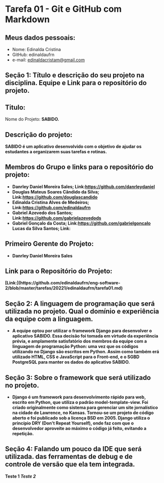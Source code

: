 # Tarefa 01 - Git e GitHub com Markdown
## Meus dados pessoais:
- Nome: Edinalda Cristina 
- GitHub: edinaldaufrn
- e-mail: edinaldacristam@gmail.com

## Seção 1: Título e descrição do seu projeto na disciplina. Equipe e Link para o repositório do projeto.
## Titulo:
<p>Nome do Projeto: <b>SABIDO. 

## Descrição do projeto:
<p><b>SABIDO é um aplicativo desenvolvido com o objetivo de ajudar os estudantes a organizarem suas tarefas e rotinas.

## Membros do Grupo e links para o repositório do projeto:
- Danrley Daniel Moreira Sales; Link:<https://github.com/danrleydaniel>
- Douglas Mateus Soares Cândido da Silva; Link:<https://github.com/douglascandido>
- Edinalda Cristina Alves de Medeiros; Link:<https://github.com/edinaldaufrn>
- Gabriel Azevedo dos Santos; Link:<https://github.com/gabrielazevedods>
- Gabriel Gonçalo da Costa; Link:<https://github.com/gabrielgoncalo>
Lucas da Silva Santos; Link:<Lucas da Silva Santos >

## Primeiro Gerente do Projeto:
- Danrley Daniel Moreira Sales 

## Link para o Repositório do Projeto: 
<p>[Link:](https://github.com/edinaldaufrn/eng-software-2/blob/master/tarefas/20221/edinaldaufrn/tarefa01.md)
<p>

## Seção 2: A linguagem de programação que será utilizada no projeto. Qual o domínio e experiência da equipe com a linguagem.
- A equipe optou por utilizar o framework Django para desenvolver o aplicativo SABIDO. Essa decisão foi tomada em virtude da experiência prévia, e amplamente satisfatório dos membros da equipe com a linguagem de programação Python: uma vez que os códigos utilizando no Django são escritos em Python. Assim como também erá utilizado HTML, CSS e JavaScript para o Front-end, e o SGBD PostgreSQL para manter os dados do aplicativo SABIDO.

## Seção 3: Sobre o framework que será utilizado no projeto.
- Django é um framework para desenvolvimento rápido para web, escrito em Python, que utiliza o padrão model-template-view. Foi criado originalmente como sistema para gerenciar um site jornalístico na cidade de Lawrence, no Kansas. Tornou-se um projeto de código aberto e foi publicado sob a licença BSD em 2005. Django utiliza o princípio DRY (Don't Repeat Yourself), onde faz com que o desenvolvedor aproveite ao máximo o código já feito, evitando a repetição.
## Seção 4: Falando um pouco da IDE que será utilizada. das ferramentas de debug e de controle de versão que ela tem integrada.
<b> Teste 1
<i> Teste 2

